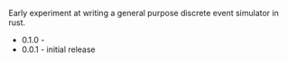 Early experiment at writing a general purpose discrete event simulator in rust.

* 0.1.0 - 
* 0.0.1 - initial release

